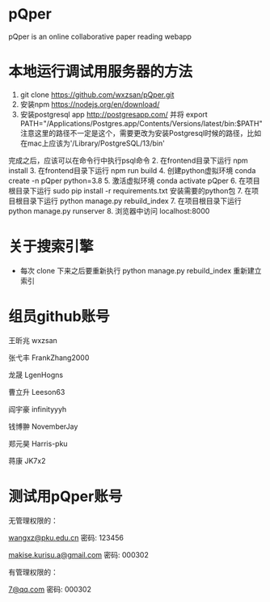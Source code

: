 # pQper
pQper is an online collaborative paper reading webapp

# 本地运行调试用服务器的方法
1. git clone https://github.com/wxzsan/pQper.git
2. 安装npm https://nodejs.org/en/download/
3. 安装postgresql app http://postgresapp.com/ 并将 export PATH="/Applications/Postgres.app/Contents/Versions/latest/bin:$PATH"
注意这里的路径不一定是这个，需要更改为安装Postgresql时候的路径，比如在mac上应该为'/Library/PostgreSQL/13/bin'

完成之后，应该可以在命令行中执行psql命令
2. 在frontend目录下运行 npm install
3. 在frontend目录下运行 npm run build
4. 创建python虚拟环境 conda create -n pQper python=3.8
5. 激活虚拟环境 conda activate pQper
6. 在项目根目录下运行 sudo pip install -r requirements.txt 安装需要的python包
7. 在项目根目录下运行 python manage.py rebuild_index
7. 在项目根目录下运行 python manage.py runserver
8. 浏览器中访问 localhost:8000

# 关于搜索引擎
* 每次 clone 下来之后要重新执行 python manage.py rebuild_index 重新建立索引

# 组员github账号
王昕兆 wxzsan

张弋丰 FrankZhang2000

龙晟 LgenHogns

曹立升 Leeson63

阎宇豪 infinityyyh

钱博翀 NovemberJay

郑元昊 Harris-pku

蒋康 JK7x2

# 测试用pQper账号
无管理权限的：

wangxz@pku.edu.cn
密码: 123456

makise.kurisu.a@gmail.com
密码: 000302

有管理权限的：

7@qq.com
密码: 000302
